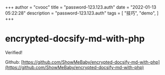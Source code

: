+++
author = "cvooc"
title = "password-123.123.auth"
date = "2022-01-13 05:22:28"
description = "password-123.123.auth"
tags = [
    "技巧",
    "demo",
]
+++

# encrypted-docsify-md-with-php

Verified!

Github: [https://github.com/ShowMeBaby/encrypted-docsify-md-with-php](https://github.com/ShowMeBaby/encrypted-docsify-md-with-php)

